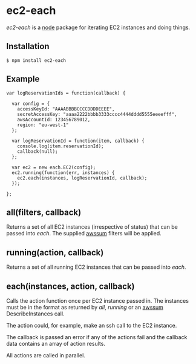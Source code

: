 # ec2-each
_ec2-each_ is a [node](http://nodejs.org) package for iterating EC2 instances and doing things.

## Installation
    $ npm install ec2-each
  
## Example

    var logReservationIds = function(callback) {
    
      var config = {
        accessKeyId: "AAAABBBBCCCCDDDDEEEE",
        secretAccessKey: "aaaa2222bbbb3333cccc4444dddd5555eeeefff",
        awsAccountId: 123456789012,
        region: "eu-west-1"
      };
            
      var logReservationId = function(item, callback) {
        console.log(item.reservationId);
        callback(null);
      };
      
      var ec2 = new each.EC2(config);
      ec2.running(function(err, instances) {
        ec2.each(instances, logReservationId, callback);
      });
      
    };
    
## all(filters, callback)

Returns a set of all EC2 instances (irrespective of status) that can be passed into _each_. 
The supplied [awssum](https://github.com/appsattic/node-awssum) filters will be applied.

## running(action, callback)

Returns a set of all running EC2 instances that can be passed into _each_.

## each(instances, action, callback)

Calls the action function once per EC2 instance passed in.
The instances must be in the format as returned by _all_, _running_ or an [awssum](https://github.com/appsattic/node-awssum) DescribeInstances call.

The action could, for example, make an ssh call to the EC2 instance.

The callback is passed an error if any of the actions fail and the callback data contains an array of action results.

All actions are called in parallel.
